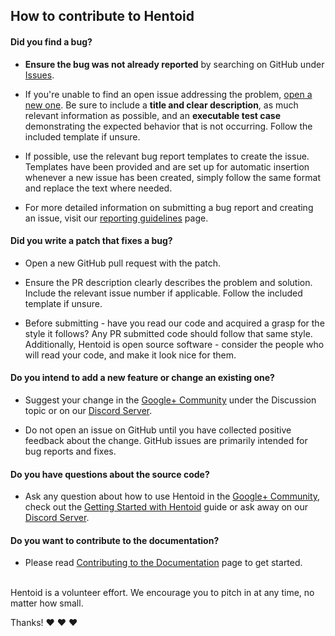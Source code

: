 ## How to contribute to Hentoid#### **Did you find a bug?*** **Ensure the bug was not already reported** by searching on GitHub under [Issues](https://github.com/AVnetWS/Hentoid/issues/).* If you're unable to find an open issue addressing the problem, [open a new one](https://github.com/AVnetWS/Hentoid/new). Be sure to include a **title and clear description**, as much relevant information as possible, and an **executable test case** demonstrating the expected behavior that is not occurring. Follow the included template if unsure.* If possible, use the relevant bug report templates to create the issue. Templates have been provided and are set up for automatic insertion whenever a new issue has been created, simply follow the same format and replace the text where needed.* For more detailed information on submitting a bug report and creating an issue, visit our [reporting guidelines](https://github.com/AVnetWS/Hentoid/blob/master/.github/REPORTING_GUIDELINES.md) page.#### **Did you write a patch that fixes a bug?*** Open a new GitHub pull request with the patch.* Ensure the PR description clearly describes the problem and solution. Include the relevant issue number if applicable. Follow the included template if unsure.* Before submitting - have you read our code and acquired a grasp for the style it follows? Any PR submitted code should follow that same style. Additionally, Hentoid is open source software - consider the people who will read your code, and make it look nice for them.#### **Do you intend to add a new feature or change an existing one?*** Suggest your change in the [Google+ Community](https://plus.google.com/communities/110496467189870321840) under the Discussion topic or on our [Discord Server](https://discord.gg/0yFzSPtXehJmFqOM).* Do not open an issue on GitHub until you have collected positive feedback about the change. GitHub issues are primarily intended for bug reports and fixes.#### **Do you have questions about the source code?*** Ask any question about how to use Hentoid in the [Google+ Community](https://plus.google.com/communities/110496467189870321840), check out the [Getting Started with Hentoid](https://github.com/AVnetWS/Hentoid/wiki/Getting-Started-with-Hentoid) guide or ask away on our [Discord Server](https://discord.gg/0yFzSPtXehJmFqOM).#### **Do you want to contribute to the documentation?*** Please read [Contributing to the Documentation](https://github.com/AVnetWS/Hentoid/blob/master/.github/CONTRIBUTING_DOCUMENTATION.md) page to get started.</br>Hentoid is a volunteer effort. We encourage you to pitch in at any time, no matter how small.Thanks! :heart: :heart: :heart: